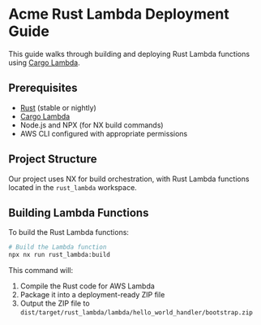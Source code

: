 # Acme Rust Lambda Deployment Guide

This guide walks through building and deploying Rust Lambda functions using [Cargo Lambda](https://www.cargo-lambda.info/).

## Prerequisites

- [Rust](https://www.rust-lang.org/tools/install) (stable or nightly)
- [Cargo Lambda](https://www.cargo-lambda.info/guide/installation.html)
- Node.js and NPX (for NX build commands)
- AWS CLI configured with appropriate permissions

## Project Structure

Our project uses NX for build orchestration, with Rust Lambda functions located in the `rust_lambda` workspace.

## Building Lambda Functions

To build the Rust Lambda functions:

```bash
# Build the Lambda function
npx nx run rust_lambda:build
```

This command will:
1. Compile the Rust code for AWS Lambda
2. Package it into a deployment-ready ZIP file
3. Output the ZIP file to `dist/target/rust_lambda/lambda/hello_world_handler/bootstrap.zip`
